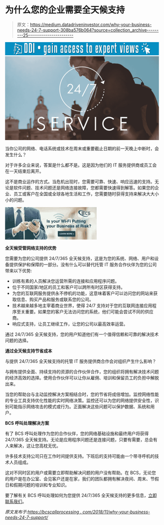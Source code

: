# 为什么您的企业需要全天候支持

> 原文：<https://medium.datadriveninvestor.com/why-your-business-needs-24-7-support-308ba576b064?source=collection_archive---------25----------------------->

[![](img/987cc4dc1d962804cb93efa0b2f93f33.png)](http://www.track.datadriveninvestor.com/1B9E)![](img/21e9b48cea0bf2627161fb241be62a61.png)

当你公司的网络、电话系统或技术在周末或重要截止日期的前一天晚上中断时，会发生什么？

对于许多企业来说，答案是什么都不是。这是因为他们的 IT 服务提供商或员工会在一天结束后离开。

这不是商业运作的方式。当危机出现时，您需要可靠、快速、响应迅速的支持。无论是软件问题、技术问题还是网络连接故障，您都需要快速得到解答。如果您的企业、员工或客户在全国或全球各地生活和工作，您需要随时获得支持来解决大大小小的问题。

![](img/7ceaeb994909b1be7fe326a4398bf5a4.png)

**全天候受管网络支持的优势**

您需要为您的公司提供 24/7/365 全天候支持，这是为您的系统、网络、用户和设备提供保护和保障的一部分。没有什么可以替代托管 IT 服务合作伙伴为您的公司带来以下优势:

*   训练有素的人员解决您运营所需的连接和应用程序问题。
*   位于不同国家/地区的员工和客户可以跨所有时区获得支持。
*   为您的互联网服务提供永不停机的功能，这意味着客户可以访问您的网站来获取信息、购买产品和服务或联系您的公司。
*   技术越来越多地主宰着商业世界，使得 24/7 支持对于您的互联网连接应用程序至关重要。如果您的客户无法访问您的系统，他们可能会尝试不同的供应商。
*   响应式支持，让员工继续工作，让您的公司以最高效率运营。

通过 24/7/365 全天候支持，您的用户知道他们有一个值得信赖和可靠的解决技术问题的选择。

**通过全天候支持节省成本**

与提供 24/7/365 全天候支持的托管 IT 服务提供商合作会对组织产生什么影响？

与拥有提供全面、持续支持的资源的合作伙伴合作，您的组织将拥有解决技术问题的经济高效的选择。使用合作伙伴可以让你从雇佣、培训和保留员工的负担中解脱出来。

当您的帮助台与主动监控解决方案相结合时，您的节省将成倍增加。监控网络性能的专业工具支持优化性能的实时网络决策。监控还可以为您的网络提供安全性，识别可能指示网络攻击的模式或行为。正面解决这些问题可以保护数据、系统和用户。

**BCS 呼叫处理解决方案**

有了 BCS 呼叫处理作为您的合作伙伴，您的网络基础设施和最终用户将获得 24/7/365 全天候支持。无论是应用程序问题还是连接问题，只要有需要，总会有人来解决，这让您高枕无忧。

许多技术支持公司只在工作时间提供支持。下班后的支持可能由一个带寻呼机的技术人员组成。

这对不同时区的用户或需要立即帮助解决问题的用户没有帮助。在 BCS，无论您的用户是在办公室、会见客户还是在家，我们的团队都拥有解决夜间、周末、节假日和假期问题的培训和专业知识。

要了解有关 BCS 呼叫处理如何为您提供 24/7/365 全天候支持的更多信息，[立即联系我们](http://bcs.actonservice.com/acton/attachment/27244/u-0012/0/-/-/-/-/)。

*原文发布于:*[*https://bcscallprocessing . com/2018/11/why-your-business-needs-24-7-support/*](https://bcscallprocessing.com/2018/11/why-your-business-needs-24-7-support/)
